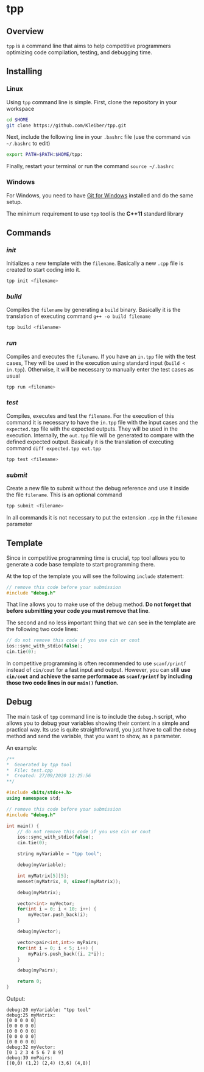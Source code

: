 
# tpp

## Overview

`tpp` is a command line that aims to help competitive programmers optimizing code compilation, testing, and debugging time.

## Installing
### Linux
Using `tpp` command line is simple. First, clone the repository in your workspace
```bash
cd $HOME
git clone https://github.com/Kleiber/tpp.git
```
Next, include the following line in your `.bashrc` file (use the command `vim ~/.bashrc` to edit)
```bash
export PATH=$PATH:$HOME/tpp:
```
Finally, restart your terminal or run the command `source ~/.bashrc`

### Windows
For Windows, you need to have [Git for Windows](https://gitforwindows.org/) installed and do the same setup.

The minimum requirement to use `tpp` tool is the **C++11** standard library
## Commands
### ***init***
Initializes a new template with the `filename`. Basically a new `.cpp` file is created to start coding into it.
```bash
tpp init <filename>
```
### ***build***
Compiles the `filename` by generating a `build` binary. Basically it is the translation of executing command `g++ -o build filename`
```bash
tpp build <filename>
```
### ***run***
Compiles and executes the `filename`. If you have an `in.tpp` file with the test cases, They will be used in the execution using standard input (`build < in.tpp`). Otherwise, it will be necessary to manually enter the test cases as usual
```bash
tpp run <filename>
```
### ***test***
Compiles, executes and test the `filename`. For the execution of this command it is necessary to have the `in.tpp` file with the input cases and the `expected.tpp` file with the expected outputs. They will be used in the execution. Internally, the `out.tpp` file will be generated to compare with the defined expected output. Basically it is the translation of executing command `diff expected.tpp out.tpp`
```bash
tpp test <filename>
```
### ***submit***
Create a new file to submit without the debug reference and use it inside the file `filename`. This is an optional command 
```bash
tpp submit <filename>
```

In all commands it is not necessary to put the extension `.cpp` in the `filename` parameter

## Template

Since in competitive programming time is crucial, `tpp` tool allows you to generate a code base template to start programming there.

At the top of the template you will see the following `include` statement:
```c++
// remove this code before your submission
#include "debug.h"
```
That line allows you to make use of the debug method. **Do not forget that before submitting your code you must remove that line**.

The second and no less important thing that we can see in the template are the following two code lines:
```c++
// do not remove this code if you use cin or cout
ios::sync_with_stdio(false);
cin.tie(0);
```
In competitive programming is often recommended to use `scanf/printf` instead of `cin/cout` for a fast input and output. However, you can still **use `cin/cout` and achieve the same performace as `scanf/printf` by including those two code lines in our `main()` function.**

## Debug

The main task of `tpp` command line is to include the `debug.h` script, who allows you to debug your variables showing their content in a simple and practical way. Its use is quite straightforward, you just have to call the `debug` method and send the variable, that you want to show, as a parameter.

An example:

```c++
/**
*  Generated by tpp tool
*  File: test.cpp
*  Created: 27/09/2020 12:25:56
**/

#include <bits/stdc++.h>
using namespace std;

// remove this code before your submission
#include "debug.h"

int main() { 
    // do not remove this code if you use cin or cout
    ios::sync_with_stdio(false);
    cin.tie(0);

    string myVariable = "tpp tool";

    debug(myVariable);

    int myMatrix[5][5];
    memset(myMatrix, 0, sizeof(myMatrix));

    debug(myMatrix);

    vector<int> myVector;
    for(int i = 0; i < 10; i++) {
        myVector.push_back(i);
    }

    debug(myVector);

    vector<pair<int,int>> myPairs;
    for(int i = 0; i < 5; i++) {
        myPairs.push_back({i, 2*i});
    }

    debug(myPairs);

    return 0;
}
```

Output:
```
debug:20 myVariable: "tpp tool"
debug:25 myMatrix:
[0 0 0 0 0]
[0 0 0 0 0]
[0 0 0 0 0]
[0 0 0 0 0]
[0 0 0 0 0]
debug:32 myVector:
[0 1 2 3 4 5 6 7 8 9]
debug:39 myPairs:
[(0,0) (1,2) (2,4) (3,6) (4,8)]
```
